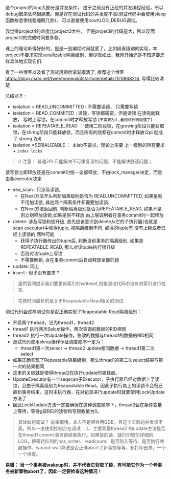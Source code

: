 这个project的bug大部分是并发条件， 由于之前没有正经的并发编程经验，所以debug起来依然很痛苦。但是好在测试代码的并发度不高(测试代码中会使用sleep函数故意使线程睡眠几秒)， 可以直接使用cout\LOG_DEBUG调试。

我觉得project4的难度比project3大些， 但是projet3的代码量大，所以反而project3的完成时间要多些。

课上的理论听得好好的，但是一到编程时间就蒙了。比如隔离级别的实现，本project不要求实现serailizable隔离级别，但尽管如此，我刚开始还是不知道要怎样具体地实现它们.

看了一些博客以及看了测试用例后渐渐摸清了, 推荐这个博客 https://blog.csdn.net/twentyonepilots/article/details/120868216, 写得比较清楚

总结以下 :

- isolation = READ_UNCOMMITTED : 不需要读锁， 只需要写锁
- isolation = READ_COMMITED : 读锁，写锁都需要，但是读锁 在读完就释放， 写时上写锁，在commit时才释放写锁 (`不需要2pl,看测试代码就懂了`)
- isolation = REPEATABLE_READ ： 使用二阶段锁，在growing阶段只能获取锁，在shring阶段只能释放锁，而且所有的锁都在commit时才释放(2pl 就成了 strong 2pl)
- isolation =SERIALIZABLE ： 本lab不要求，理论上需要 上一级别的所有要求 + `index locks`

> // 注意： 普通2PL只能解决不可重复读的问题，不能解决脏读问题； 

读写锁立即释放还是在commit时统一全部释放，不由lock_manager决定，而是由各executor决定
- seq_scan : 只涉及读锁, 
  - 在Next方法开头判断隔离级别是否为 READ_UNCOMMITTED, 如果是就不用加读锁, 其他两个隔离条件都需要加读锁. 
  - 在Next方法返回前, 判断隔离级别是否为REPEATABLE_READ, 如果不是则立刻释放读锁,如果是则不释放,由上层调用者在事务commit时一起释放
- delete: 涉及写锁和锁升级, 首先应该意识到delete从它的子执行器(也就是scan executor)中获得tuple, 视隔离级别不同, 或得的tuple有 没有上锁或者已经上读锁的 两种可能
  - 获得子执行器传出的tuple后, 判断当前事务的隔离级别, 如果是REPEATABLE_READ, 那么对该tuple执行锁升级
  - 否则对该tuple上写锁
  - 不需要解锁, 会在事务commit后自动释放全部的锁
- update: 同上
- insert : 似乎没有要求 ?
  
> 虽然官网提示我们要更新索引的writeset,但是测试代码中没有对索引进行检查.

> 花费时间最长的是关于Reapeatable Read相关的测试

测试代码会这样测试你是否正确实现了Reapeatable Read隔离级别：
- 开启两个thread，记为thread1，thread2
- thread1 执行两次Selcet操作，两次查询的数据的RID相同
- thread2 执行一次Update操作，修改的数据与thread1的数据的RID相同
- 测试代码使用sleep操作保证调度顺序一定为：
  - thread1第一次select -> thread2 update相同数据 -> thread1第二次select
- 如果正确实现了Repeatable隔离级别，那么thread1的第二次select结果与第一次的结果相同
- 这里的关键就是使得thread2在执行update时被挂起。
- UpdateExecutor有一个seqscan子Executor，子执行器已经对数据上了读锁，且由于隔离级别为Reapeatable Read，因此子执行其上的读锁不会归还直到事务结束。这时主执行器，在对记录进行update时就要使用LockUpdate方法了
- 因此LockUpdate方法一定要确保在这种调度顺序下，thread2会在条件变量上等待，等待g该RID的读锁和写锁数量为0。

>具体如何调试？
说来惭愧，本人不是很会用GDB，且这个实验的并发读不高，所以一直使用控制台在调试 ：）。主要观察thread2 的update方法是否在thread1 commit事务前结束执行。如果是的话，就打印更加详细的LOG，把等待队列的has_writer、readcount、是否陷入等待、是否执行唤醒操作、wound-wait算法是否正确abort了新事务等等，都打印出来，一个一个排查。

**易错： 当一个事务被wakeup时，并不代表它获取了锁，有可能它作为一个老事务被新事物abort了，因此一定要检查这种情况！**